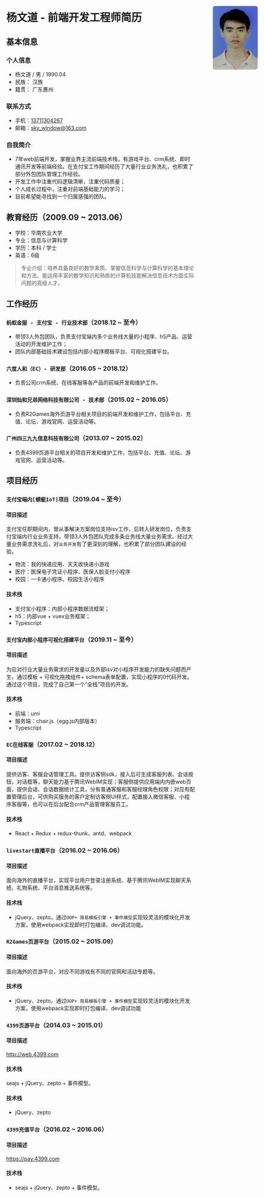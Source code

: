 # 杨文道 - 前端开发工程师简历
<div>
  <img style="position:absolute; top: 80px; right: 60px; width: 120px; border-radius: 6px;" src="../assets/IMG_1032.PNG" />
</div>

## 基本信息
### 个人信息
* 杨文道 / 男 / 1990.04
* 民族： 汉族
* 籍贯： 广东惠州

### 联系方式
* 手机：[13711304267](tel:13711304267)
* 邮箱：[sky_window@163.com](mailto:sky_window@163.com)

### 自我简介
 - 7年web前端开发，掌握业界主流前端技术栈，有游戏平台、crm系统、即时通讯开发等前端经验。在支付宝工作期间经历了大量行业业务洗礼，也积累了部分外包团队管理工作经验。
 - 开发工作中注重代码逻辑清晰，注重代码质量；
 - 个人成长过程中，注重对前端基础能力的学习；
 - 目前希望能寻找到一个归属感强的团队。

## 教育经历（2009.09 ~ 2013.06）
* 学校：华南农业大学
* 专业：信息与计算科学
* 学历：本科 / 学士
* 英语：6级
>专业介绍：培养具备良好的数学素质、掌握信息科学与计算科学的基本理论和方法、能运用丰富的数学知识和熟练的计算机技能解决信息技术方面实际问题的高级人才。

## 工作经历
### `蚂蚁金服 - 支付宝 - 行业技术部`（2018.12 ~ 至今）
* 带领3人外包团队，负责支付宝端内多个业务线大量的小程序、h5产品、运营活动的开发维护工作；
* 团队内部基础技术建设包括内部小程序模板平台、可视化搭建平台。


### `六度人和（EC）- 研发部`（2016.05 ~ 2018.12）
* 负责公司crm系统、在线客服等各产品的前端开发和维护工作。

### `深圳灿和兄弟网络科技有限公司 - 技术部`（2015.02 ~ 2016.05）
* 负责R2Games海外页游平台相关项目的前端开发和维护工作，包括平台、充值、论坛、游戏官网、运营活动等。

### `广州四三九九信息科技有限公司`（2013.07 ~ 2015.02）
* 负责4399页游平台相关的项目开发和维护工作，包括平台、充值、论坛、游戏官网、运营活动等。

## 项目经历
### `支付宝端内[蜻蜓IoT]项目`（2019.04 ~ 至今）
#### 项目描述
支付宝任职期间内，曾从事解决方案岗位支持isv工作，后转入研发岗位，负责支付宝端内行业业务支持，带领3人外包团队完成多条业务线大量业务需求。经过大量业务需求洗礼后，对`业务开发`有了更深刻的理解，也积累了部分团队建设的经验。

 - 物流：我的快递应用、天天收快递小游戏
 - 医疗：医保电子凭证小程序、医保人脸支付小程序
 - 校园：一卡通小程序、校园生活小程序

#### 技术栈
* 支付宝小程序：内部小程序数据流框架；
* h5：内部vue + vuex业务框架；
* Typescript

### `支付宝内部小程序可视化搭建平台`（2019.11 ~ 至今）
#### 项目描述
为应对行业大量业务需求的开发量以及外部isv对小程序开发能力的缺失问题而产生，通过模板 + 可视化拖拽组件+ schema表单配置，实现小程序的0代码开发。通过这个项目，完成了自己第一个“全栈”项目的开发。

#### 技术栈
* 前端：umi
* 服务端：chair.js（egg.js内部版本）
* Typescript

### `EC在线客服`（2017.02 ~ 2018.12）
#### 项目描述
提供访客、客服会话管理工具。提供访客侧sdk，接入后可生成客服列表、会话按钮，对话框等，聊天能力基于腾讯WebIM实现；客服侧提供应用端内内嵌web页面，提供会话、会话数据统计工具，分有普通客服和客服经理角色权限；对应有配置管理后台，可供购买服务的客户定制访客侧UI样式，配置接入微信客服、小程序客服等，也可以在后台配合crm产品管理客服员工。

#### 技术栈
* React + Redux + redux-thunk、antd、webpack

### `livestart直播平台`（2016.02 ~ 2016.06）
#### 项目描述
面向海外的直播平台，实现平台用户登录注册系统、基于腾讯WebIM实现聊天系统、礼物系统、平台消息推送系统等。

#### 技术栈
* jQuery、zepto，通过`OOP+ 简易模板引擎 + 事件模型`实现较灵活的模块化开发方案，使用webpack实现即时打包编译、dev调试功能。

### `R2Games页游平台`（2015.02 ~ 2015.09）
#### 项目描述
面向海外的页游平台，对应不同游戏有不同的官网和活动专题等。

#### 技术栈
* jQuery、zepto，通过`OOP+ 简易模板引擎 + 事件模型`实现较灵活的模块化开发方案，使用webpack实现即时打包编译、dev调试功能

### `4399页游平台`（2014.03 ~ 2015.01）
#### 项目描述
http://web.4399.com
#### 技术栈
seajs + jQuery、zepto + 事件模型。

#### 技术栈
* jQuery、zepto

### `4399充值平台`（2016.02 ~ 2016.06）
#### 项目描述
https://pay.4399.com
#### 技术栈
* seajs + jQuery、zepto + 事件模型。
